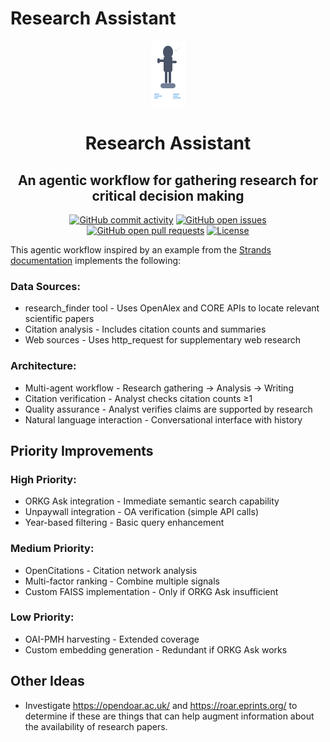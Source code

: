 # Research Assistant

<div align="center">
  <div>
    <a href="https://github.com/digitizdat/research-assistant">
      <img src="logo.svg" alt="Research Assistant" width="55px" height="105px">
    </a>
  </div>

  <h1>
    Research Assistant
  </h1>

  <h2>
    An agentic workflow for gathering research for critical decision making
  </h2>

  <div align="center">
    <a href="https://github.com/digitizdat/research-assistant/graphs/commit-activity"><img alt="GitHub commit activity" src="https://img.shields.io/github/commit-activity/m/digitizdat/research-assistant"/></a>
    <a href="https://github.com/digitizdat/research-assistant/issues"><img alt="GitHub open issues" src="https://img.shields.io/github/issues/digitizdat/research-assistant"/></a>
    <a href="https://github.com/digitizdat/research-assistant/pulls"><img alt="GitHub open pull requests" src="https://img.shields.io/github/issues-pr/digitizdat/research-assistant"/></a>
    <a href="https://github.com/digitizdat/research-assistant/blob/main/LICENSE"><img alt="License" src="https://img.shields.io/github/license/digitizdat/research-assistant"/></a>
  </div>
</div>

This agentic workflow inspired by an example from the [Strands
documentation](https://github.com/digitizdat/docs/blob/main/docs/examples/python/agents_workflow.py)
implements the following:

### Data Sources:
* research_finder tool - Uses OpenAlex and CORE APIs to locate relevant
scientific papers
* Citation analysis - Includes citation counts and summaries
* Web sources - Uses http_request for supplementary web research

### Architecture:
* Multi-agent workflow - Research gathering → Analysis → Writing
* Citation verification - Analyst checks citation counts ≥1
* Quality assurance - Analyst verifies claims are supported by research
* Natural language interaction - Conversational interface with history


## Priority Improvements

### High Priority:
* ORKG Ask integration - Immediate semantic search capability
* Unpaywall integration - OA verification (simple API calls)
* Year-based filtering - Basic query enhancement

### Medium Priority:
* OpenCitations - Citation network analysis
* Multi-factor ranking - Combine multiple signals
* Custom FAISS implementation - Only if ORKG Ask insufficient

### Low Priority:
* OAI-PMH harvesting - Extended coverage
* Custom embedding generation - Redundant if ORKG Ask works

## Other Ideas
* Investigate https://opendoar.ac.uk/ and https://roar.eprints.org/ to
  determine if these are things that can help augment information about the
  availability of research papers.

